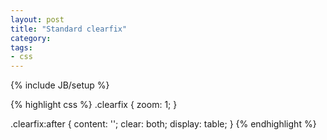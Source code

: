 ```yaml
---
layout: post
title: "Standard clearfix"
category: 
tags:
- css
---
```

{% include JB/setup %}

{% highlight css %}
.clearfix {
  zoom: 1;
}

.clearfix:after {
  content: '';
  clear: both;
  display: table;
}
{% endhighlight %}